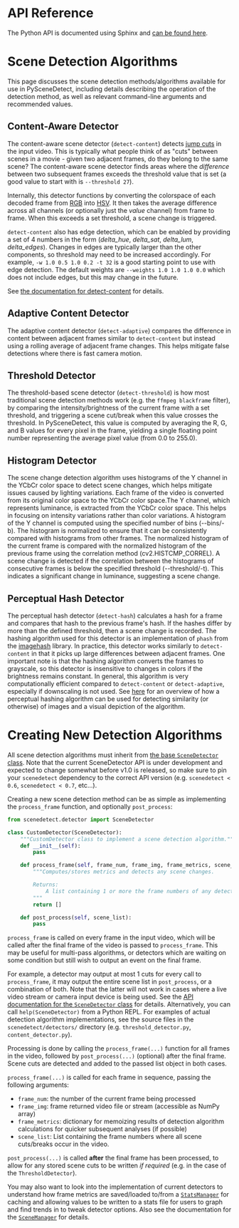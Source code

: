 
# API Reference

The Python API is documented using Sphinx and [can be found here](docs.md).

# Scene Detection Algorithms

This page discusses the scene detection methods/algorithms available for use in PySceneDetect, including details describing the operation of the detection method, as well as relevant command-line arguments and recommended values.

## Content-Aware Detector

The content-aware scene detector (`detect-content`) detects [jump cuts](https://en.wikipedia.org/wiki/Jump_cut) in the input video.  This is typically what people think of as "cuts" between scenes in a movie - given two adjacent frames, do they belong to the same scene?  The content-aware scene detector finds areas where the *difference* between two subsequent frames exceeds the threshold value that is set (a good value to start with is `--threshold 27`).

Internally, this detector functions by converting the colorspace of each decoded frame from [RGB](https://en.wikipedia.org/wiki/RGB_color_space) into [HSV](https://en.wikipedia.org/wiki/HSL_and_HSV).  It then takes the average difference across all channels (or optionally just the *value* channel) from frame to frame.  When this exceeds a set threshold, a scene change is triggered.

`detect-content` also has edge detection, which can be enabled by providing a set of 4 numbers in the form (*delta_hue*, *delta_sat*, *delta_lum*, *delta_edges*). Changes in edges are typically larger than the other components, so threshold may need to be increased accordingly.  For example, `-w 1.0 0.5 1.0 0.2 -t 32` is a good starting point to use with edge detection.  The default weights are `--weights 1.0 1.0 1.0 0.0` which does not include edges, but this may change in the future.

See [the documentation for detect-content](http://scenedetect.com/projects/Manual/en/latest/cli/detectors.html#detect-content) for details.

## Adaptive Content Detector

The adaptive content detector (`detect-adaptive`) compares the difference in content between adjacent frames similar to `detect-content` but instead using a rolling average of adjacent frame changes. This helps mitigate false detections where there is fast camera motion.

## Threshold Detector

The threshold-based scene detector (`detect-threshold`) is how most traditional scene detection methods work (e.g. the `ffmpeg blackframe` filter), by comparing the intensity/brightness of the current frame with a set threshold, and triggering a scene cut/break when this value crosses the threshold.  In PySceneDetect, this value is computed by averaging the R, G, and B values for every pixel in the frame, yielding a single floating point number representing the average pixel value (from 0.0 to 255.0).

## Histogram Detector

The scene change detection algorithm uses histograms of the Y channel in the YCbCr color space to detect scene changes, which helps mitigate issues caused by lighting variations. Each frame of the video is converted from its original color space to the YCbCr color space.The Y channel, which represents luminance, is extracted from the YCbCr color space. This helps in focusing on intensity variations rather than color variations. A histogram of the Y channel is computed using the specified number of bins (--bins/-b). The histogram is normalized to ensure that it can be consistently compared with histograms from other frames. The normalized histogram of the current frame is compared with the normalized histogram of the previous frame using the correlation method (cv2.HISTCMP_CORREL). A scene change is detected if the correlation between the histograms of consecutive frames is below the specified threshold (--threshold/-t). This indicates a significant change in luminance, suggesting a scene change.

## Perceptual Hash Detector

The perceptual hash detector (`detect-hash`) calculates a hash for a frame and compares that hash to the previous frame's hash. If the hashes differ by more than the defined threshold, then a scene change is recorded. The hashing algorithm used for this detector is an implementation of `phash` from the [imagehash](https://github.com/JohannesBuchner/imagehash) library. In practice, this detector works similarly to `detect-content` in that it picks up large differences between adjacent frames. One important note is that the hashing algorithm converts the frames to grayscale, so this detector is insensitive to changes in colors if the brightness remains constant. In general, this algorithm is very computationally efficient compared to `detect-content` or `detect-adaptive`, especially if downscaling is not used. See [here](https://www.hackerfactor.com/blog/index.php?/archives/432-Looks-Like-It.html) for an overview of how a perceptual hashing algorithm can be used for detecting similarity (or otherwise) of images and a visual depiction of the algorithm.


# Creating New Detection Algorithms

All scene detection algorithms must inherit from [the base `SceneDetector` class](https://scenedetect.com/projects/Manual/en/latest/api/detector.html). Note that the current SceneDetector API is under development and expected to change somewhat before v1.0 is released, so make sure to pin your `scenedetect` dependency to the correct API version (e.g. `scenedetect < 0.6`, `scenedetect < 0.7`, etc...).

Creating a new scene detection method can be as simple as implementing the `process_frame` function, and optionally `post_process`:

```python
from scenedetect.detector import SceneDetector

class CustomDetector(SceneDetector):
    """CustomDetector class to implement a scene detection algorithm."""
    def __init__(self):
        pass

    def process_frame(self, frame_num, frame_img, frame_metrics, scene_list):
        """Computes/stores metrics and detects any scene changes.

        Returns:
            A list containing 1 or more the frame numbers of any detected scenes.
        """
        return []

    def post_process(self, scene_list):
        pass
```

`process_frame` is called on every frame in the input video, which will be called after the final frame of the video is passed to `process_frame`. This may be useful for multi-pass algorithms, or detectors which are waiting on some condition but still wish to output an event on the final frame.

For example, a detector may output at most 1 cuts for every call to `process_frame`, it may output the entire scene list in `post_process`, or a combination of both.  Note that the latter will not work in cases where a live video stream or camera input device is being used. See the [API documentation for the `SceneDetector` class](https://scenedetect.com/projects/Manual/en/latest/api/detector.html#scenedetect.scene_detector.SceneDetector) for details. Alternatively, you can call `help(SceneDetector)` from a Python REPL. For examples of actual detection algorithm implementations, see the source files in the `scenedetect/detectors/` directory (e.g. `threshold_detector.py`, `content_detector.py`).

Processing is done by calling the `process_frame(...)` function for all frames in the video, followed by `post_process(...)` (optional) after the final frame.  Scene cuts are detected and added to the passed list object in both cases.

`process_frame(...)` is called for each frame in sequence, passing the following arguments:

- `frame_num`: the number of the current frame being processed
- `frame_img`: frame returned video file or stream (accessible as NumPy array)
- `frame_metrics`: dictionary for memoizing results of detection algorithm calculations for quicker subsequent analyses (if possible)
- `scene_list`: List containing the frame numbers where all scene cuts/breaks occur in the video.

`post_process(...)` is called **after** the final frame has been processed, to allow for any stored scene cuts to be written *if required* (e.g. in the case of the `ThresholdDetector`).

You may also want to look into the implementation of current detectors to understand how frame metrics are saved/loaded to/from a [`StatsManager`](https://www.scenedetect.com/docs/latest/api/stats_manager.html) for caching and allowing values to be written to a stats file for users to graph and find trends in to tweak detector options.  Also see the documentation for the [`SceneManager`](https://www.scenedetect.com/docs/latest/api/scene_manager.html) for details.

